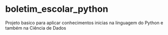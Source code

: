# boletim_escolar_python
Projeto basico para aplicar conhecimentos inicias na linguagem do Python e também na Ciência de Dados
